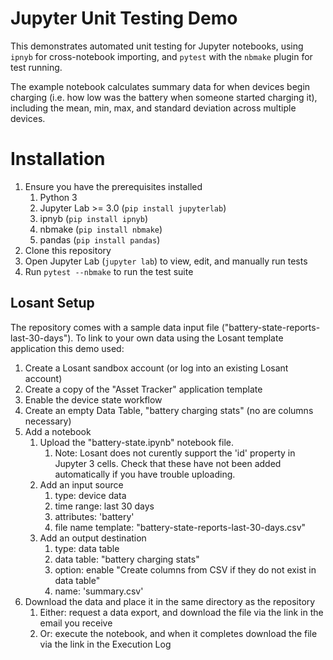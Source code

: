 # Jupyter Unit Testing Demo

This demonstrates automated unit testing for Jupyter notebooks, using `ipnyb` for cross-notebook importing, and `pytest` with the `nbmake` plugin for test running.

The example notebook calculates summary data for when devices begin charging (i.e. how low was the battery when someone started charging it), including the mean, min, max, and standard deviation across multiple devices.

# Installation

1. Ensure you have the prerequisites installed
    1. Python 3
    2. Jupyter Lab >= 3.0 (`pip install jupyterlab`)
    3. ipnyb (`pip install ipnyb`)
    4. nbmake (`pip install nbmake`)
    5. pandas (`pip install pandas`)
2. Clone this repository
3. Open Jupyter Lab (`jupyter lab`) to view, edit, and manually run tests
4. Run `pytest --nbmake` to run the test suite

## Losant Setup

The repository comes with a sample data input file ("battery-state-reports-last-30-days"). To link to your own data using the Losant template application this demo used:

1. Create a Losant sandbox account (or log into an existing Losant account)
2. Create a copy of the "Asset Tracker" application template
3. Enable the device state workflow
5. Create an empty Data Table, "battery charging stats" (no are columns necessary)
4. Add a notebook
    1. Upload the "battery-state.ipynb" notebook file. 
        1. Note: Losant does not curently support the 'id' property in Jupyter 3 cells. Check that these have not been added automatically if you have trouble uploading.
    2. Add an input source
        1. type: device data
        2. time range: last 30 days
        3. attributes: 'battery'
        4. file name template: "battery-state-reports-last-30-days.csv"
    3. Add an output destination
        1. type: data table 
        2. data table: "battery charging stats"
        3. option: enable "Create columns from CSV if they do not exist in data table"
        4. name: 'summary.csv'
5. Download the data and place it in the same directory as the repository
    1. Either: request a data export, and download the file via the link in the email you receive
    2. Or: execute the notebook, and when it completes download the file via the link in the Execution Log
